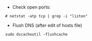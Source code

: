 * Check open ports:
```
# netstat -atp tcp | grep -i "listen"
```

* Flush DNS (after edit of hosts file)
```
sudo dscacheutil -flushcache
```
